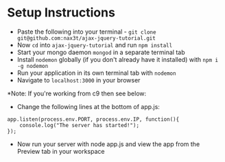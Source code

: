 # Setup Instructions

- Paste the following into your terminal - `git clone git@github.com:nax3t/ajax-jquery-tutorial.git`
- Now `cd` into `ajax-jquery-tutorial` and run `npm install`
- Start your mongo daemon `mongod` in a separate terminal tab
- Install `nodemon` globally (if you don't already have it installed) with `npm i -g nodemon`
- Run your application in its own terminal tab with `nodemon`
- Navigate to `localhost:3000` in your browser

*Note: If you're working from c9 then see below:
- Change the following lines at the bottom of app.js:

```JS
app.listen(process.env.PORT, process.env.IP, function(){
    console.log("The server has started!");
});
```

- Now run your server with node app.js and view the app from the Preview tab in your workspace
